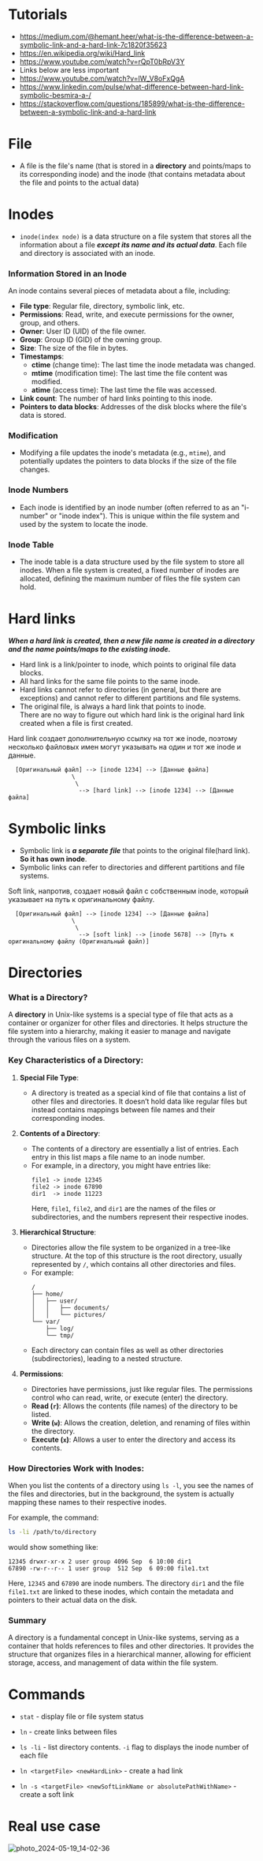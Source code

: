 # Tutorials
- https://medium.com/@hemant.heer/what-is-the-difference-between-a-symbolic-link-and-a-hard-link-7c1820f35623
- https://en.wikipedia.org/wiki/Hard_link
- https://www.youtube.com/watch?v=rQpT0bRpV3Y
- Links below are less important
- https://www.youtube.com/watch?v=lW_V8oFxQgA
- https://www.linkedin.com/pulse/what-difference-between-hard-link-symbolic-besmira-a-/
- https://stackoverflow.com/questions/185899/what-is-the-difference-between-a-symbolic-link-and-a-hard-link

# File

- A file is the file's name (that is stored in a __directory__ and points/maps to its corresponding inode) and the inode (that contains metadata about the file and points to the actual data)

# Inodes

- `inode(index node)` is a data structure on a file system that stores all the information about a file __*except its name and its actual data*__. Each file and directory is associated with an inode.

### Information Stored in an Inode

An inode contains several pieces of metadata about a file, including:

- **File type**: Regular file, directory, symbolic link, etc.
- **Permissions**: Read, write, and execute permissions for the owner, group, and others.
- **Owner**: User ID (UID) of the file owner.
- **Group**: Group ID (GID) of the owning group.
- **Size**: The size of the file in bytes.
- **Timestamps**: 
  - **ctime** (change time): The last time the inode metadata was changed.
  - **mtime** (modification time): The last time the file content was modified.
  - **atime** (access time): The last time the file was accessed.
- **Link count**: The number of hard links pointing to this inode.
- **Pointers to data blocks**: Addresses of the disk blocks where the file's data is stored.

### Modification
- Modifying a file updates the inode's metadata (e.g., `mtime`), and potentially updates the pointers to data blocks if the size of the file changes.

### Inode Numbers
- Each inode is identified by an inode number (often referred to as an "i-number" or "inode index"). This is unique within the file system and used by the system to locate the inode.

### Inode Table
- The inode table is a data structure used by the file system to store all inodes. When a file system is created, a fixed number of inodes are allocated, defining the maximum number of files the file system can hold.

# Hard links
___When a hard link is created, then a new file name is created in a directory and the name points/maps to the existing inode.___

  - Hard link is a link/pointer to inode, which points to original file data blocks.
  - All hard links for the same file points to the same inode.
  - Hard links cannot refer to directories (in general, but there are exceptions) and cannot refer to different partitions and file systems.
  - The original file, is always a hard link that points to inode.\
    There are no way to figure out which hard link is the original hard link created when a file is first created.

Hard link создает дополнительную ссылку на тот же inode, поэтому несколько файловых имен могут указывать на один и тот же inode и данные.

```
  [Оригинальный файл] --> [inode 1234] --> [Данные файла]
                  \
                   \
                    --> [hard link] --> [inode 1234] --> [Данные файла]
```
 
# Symbolic links
- Symbolic link is __*a separate file*__ that points to the original file(hard link). __So it has own inode__.
- Symbolic links can refer to directories and different partitions and file systems.

Soft link, напротив, создает новый файл с собственным inode, который указывает на путь к оригинальному файлу.

```
  [Оригинальный файл] --> [inode 1234] --> [Данные файла]
                  \
                   \
                    --> [soft link] --> [inode 5678] --> [Путь к оригинальному файлу (Оригинальный файл)]
```

# Directories

### What is a Directory?

A **directory** in Unix-like systems is a special type of file that acts as a container or organizer for other files and directories. It helps structure the file system into a hierarchy, making it easier to manage and navigate through the various files on a system.

### Key Characteristics of a Directory:

1. **Special File Type**:
   - A directory is treated as a special kind of file that contains a list of other files and directories. It doesn’t hold data like regular files but instead contains mappings between file names and their corresponding inodes.

2. **Contents of a Directory**:
   - The contents of a directory are essentially a list of entries. Each entry in this list maps a file name to an inode number.
   - For example, in a directory, you might have entries like:
     ```
     file1 -> inode 12345
     file2 -> inode 67890
     dir1  -> inode 11223
     ```
     Here, `file1`, `file2`, and `dir1` are the names of the files or subdirectories, and the numbers represent their respective inodes.

3. **Hierarchical Structure**:
   - Directories allow the file system to be organized in a tree-like structure. At the top of this structure is the root directory, usually represented by `/`, which contains all other directories and files.
   - For example:
     ```
     /
     ├── home/
     │   ├── user/
     │   │   ├── documents/
     │   │   └── pictures/
     └── var/
         ├── log/
         └── tmp/
     ```
   - Each directory can contain files as well as other directories (subdirectories), leading to a nested structure.

4. **Permissions**:
   - Directories have permissions, just like regular files. The permissions control who can read, write, or execute (enter) the directory.
   - **Read (`r`)**: Allows the contents (file names) of the directory to be listed.
   - **Write (`w`)**: Allows the creation, deletion, and renaming of files within the directory.
   - **Execute (`x`)**: Allows a user to enter the directory and access its contents.

### How Directories Work with Inodes:

When you list the contents of a directory using `ls -l`, you see the names of the files and directories, but in the background, the system is actually mapping these names to their respective inodes.

For example, the command:

```bash
ls -li /path/to/directory
```

would show something like:

```
12345 drwxr-xr-x 2 user group 4096 Sep  6 10:00 dir1
67890 -rw-r--r-- 1 user group  512 Sep  6 09:00 file1.txt
```

Here, `12345` and `67890` are inode numbers. The directory `dir1` and the file `file1.txt` are linked to these inodes, which contain the metadata and pointers to their actual data on the disk.

### Summary

A directory is a fundamental concept in Unix-like systems, serving as a container that holds references to files and other directories. It provides the structure that organizes files in a hierarchical manner, allowing for efficient storage, access, and management of data within the file system.

# Commands

- `stat` - display file or file system status
- `ln` - create links between files
- `ls -li` - list directory contents. `-i` flag to displays the inode number of each file

- `ln <targetFile> <newHardLink>` - create a had link
- `ln -s <targetFile> <newSoftLinkName or absolutePathWithName>` - create a soft link

# Real use case

![photo_2024-05-19_14-02-36](https://github.com/user-attachments/assets/f23f707f-1a38-45be-9e5f-9c352a3beb5e)
